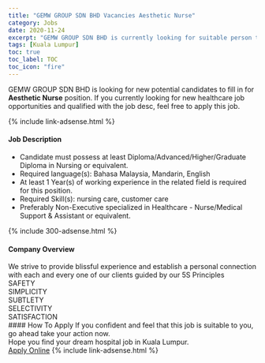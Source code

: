 ```yaml
---
title: "GEMW GROUP SDN BHD Vacancies Aesthetic Nurse" 
category: Jobs 
date: 2020-11-24 
excerpt: "GEMW GROUP SDN BHD is currently looking for suitable person to fill in the Aesthetic Nurse which positioned at Kuala Lumpur" 
tags: [Kuala Lumpur] 
toc: true 
toc_label: TOC 
toc_icon: "fire" 
--- 
```


<p>GEMW GROUP SDN BHD is looking for new potential candidates to fill in for <b>Aesthetic Nurse</b> position. If you currently looking for new healthcare job opportunities and qualified with the job desc, feel free to apply this job.
</p>{% include link-adsense.html %} 
<div><div><div><h4>Job Description</h4></div></div><div><div><span><div><ul><li>Candidate must possess at least Diploma/Advanced/Higher/Graduate Diploma in Nursing or equivalent.</li><li>Required language(s):&#160;Bahasa Malaysia, Mandarin, English</li><li>At least 1&#160;Year(s) of working experience in the related field is required for this position.</li><li>Required Skill(s): nursing care, customer care</li><li>Preferably Non-Executive specialized in Healthcare - Nurse/Medical Support &amp; Assistant or equivalent.</li></ul></div></span></div></div></div> 
{% include 300-adsense.html %} 
<div><div><div><h4>Company Overview</h4></div></div><div><div><span><div><div>
<div>
<div>We strive to provide blissful experience and establish a personal connection with each and every one of our clients guided by our 5S Principles</div>
</div>
</div>
<div>SAFETY<br>
SIMPLICITY<br>
SUBTLETY<br>
SELECTIVITY<br>
SATISFACTION</div></div></span></div></div></div> 
#### How To Apply 
If you confident and feel that this job is suitable to you, go ahead take your action now. <br/> 
Hope you find your dream hospital job in Kuala Lumpur. <br/> 
<a href="https://www.jobstreet.com.my/en/job/aesthetic-nurse-4429398?jobId=jobstreet-my-job-4429398&sectionRank=19&token=0~f026d83f-433d-4bc1-b5cb-d2be05a43e90&fr=SRP%20View%20In%20New%20Ta" class="btn btn--warning" target="_blank" rel="nofollow noopenner">Apply Online</a> 
{% include link-adsense.html %} 